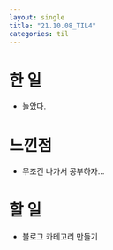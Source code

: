 ```yaml
---
layout: single
title: "21.10.08_TIL4"
categories: til
---
```


# 한 일
* 놀았다.


# 느낀점
* 무조건 나가서 공부하자...


# 할 일
* 블로그 카테고리 만들기
